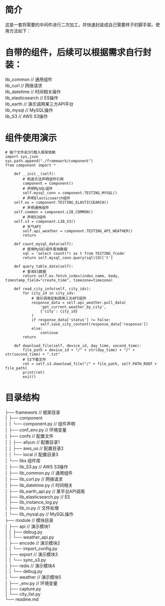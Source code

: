 # 简介
这是一套将需要的中间件进行二次加工，并快速封装成自己需要样子的脚手架。使用方法如下：

# 自带的组件，后续可以根据需求自行封装：
lib_common // 通用组件 <br />
lib_curl // 网络请求 <br />
lib_datetime // 时间相关操作<br />
lib_elasticsearch // ES操作<br />
lib_earth // 演示调用某三方API平台<br />
lib_mysql // MySQL操作<br />
lib_S3 // AWS S3操作<br />
# 组件使用演示
```angular2html
# 每个文件前3行载入框架依赖
import sys,json
sys.path.append("./framework/component")
from component import *

    def __init__(self):
        # 构造方法声明组件引用
        component = Component()
        # 声明MySQL组件
        self.mysql_conn = component.TESTING_MYSQL()
        # 声明Elasticsearch组件
    self.es = component.TESTING_ELASTICSEARCH()
        # 声明通用组件
    self.common = component.LIB_COMMON()
        # 声明S3组件
    self.s3 = component.LIB_S3()
        # 天气API         
        self.api_weather = component.TESTING_API_WEATHER()
        return
    
    def count_mysql_data(self):
        # 使用MySQl组件查询数据
        sql = 'select count(*) as t from TESTING_fcode'
        return self.mysql_conn.query(sql)[0]['t']
        
    def query_table_data(self):
        # 查询ES数据
        return self.es.fetch_index(index_name, body, timestamp_field="create_time", timezone=timezone)

    def read_city_info(self, city_ids):
        for city_id in city_ids:
            # 演示调用定制调用三方API组件
            response_data = self.api_weather.pull_data(
                'get_current_weather_by_city',
                {'city': city_id}
            )
            if response_data['status'] != False:
                self.save_city_content(response_data['response'])
            else:
                continue
        return

    def download_file(self, device_id, day_time, second_time):
        file_path = device_id + "/" + str(day_time) + "/" + str(second_time) + ".txt"
        # S3下载文件
        ret = self.s3.download_file("/" + file_path, self.PATH_ROOT + file_path)
        print(ret)
        exit()
```

# 目录结构
├── framework // 框架目录<br />
│  ├── component <br />
│  │  └── component.py // 组件声明<br />
│  ├── conf_env.py // 环境变量<br />
│  ├── confs // 配置文件<br />
│  │  ├── aliyun // 配置目录1<br />
│  │  ├── aws_us // 配置目录2<br />
│  │  └── local // 配置目录3<br />
│  └── libs 组件库 <br />
│      ├── lib_S3.py // AWS S3操作<br />
│      ├── lib_common.py // 通用组件<br />
│      ├── lib_curl.py // 网络请求<br />
│      ├── lib_datetime.py // 时间相关<br />
│      ├── lib_earth_api.py // 某平台API调用<br />
│      ├── lib_elasticsearch.py // ES<br />
│      ├── lib_instance_log.py <br />
│      ├── lib_io.py // 文件处理<br />
│      └── lib_mysql.py // MySQL操作<br />
├── module // 模块目录<br />
│  ├── api // 演示模块1<br />
│  │  ├── debug.py <br />
│  │  └── weather_api.py <br />
│  ├── encode // 演示模块2<br />
│  │  └── import_config.py <br />
│  ├── export // 演示模块3<br />
│  │  └── sync_s3.py <br />
│  ├── redis // 演示模块4<br />
│  │  └── debug.py <br />
│  └── weather // 演示模块5<br />
│      ├── _env.py // 环境变量<br />
│      ├── capture.py <br />
│      └── city_list.py<br />
└── readme.md<br />



